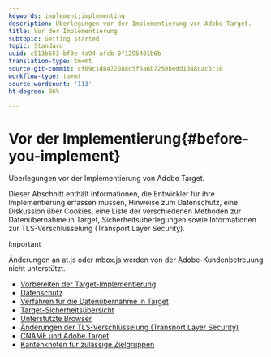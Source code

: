 ```yaml
---
keywords: implement;implementing
description: Überlegungen vor der Implementierung von Adobe Target.
title: Vor der Implementierung
subtopic: Getting Started
topic: Standard
uuid: c513b653-bf0e-4a94-afcb-0f1295401b6b
translation-type: tm+mt
source-git-commit: cf69c1d8472088d5f6a6b7250bedd1048cac5c10
workflow-type: tm+mt
source-wordcount: '113'
ht-degree: 96%

---
```



# Vor der Implementierung{#before-you-implement}

Überlegungen vor der Implementierung von Adobe Target.

Dieser Abschnitt enthält Informationen, die Entwickler für ihre Implementierung erfassen müssen, Hinweise zum Datenschutz, eine Diskussion über Cookies, eine Liste der verschiedenen Methoden zur Datenübernahme in Target, Sicherheitsüberlegungen sowie Informationen zur TLS-Verschlüsselung (Transport Layer Security).

>[!IMPORTANT]
>
>Änderungen an at.js oder mbox.js werden von der Adobe-Kundenbetreuung nicht unterstützt.

- [Vorbereiten der Target-Implementierung](prepare-to-implement-target.md)
- [Datenschutz](c-privacy/privacy.md)
- [Verfahren für die Datenübernahme in Target](c-methods-to-get-data-into-target/methods-to-get-data-into-target.md)
- [Target-Sicherheitsübersicht](target-security-overview.md)
- [Unterstützte Browser](supported-browsers.md)
- [Änderungen der TLS-Verschlüsselung (Transport Layer Security)](tls-transport-layer-security-encryption.md)
- [CNAME und Adobe Target](implement-cname-support-in-target.md)
- [Kantenknoten für zulässige Zielgruppen](/help/c-implementing-target/c-considerations-before-you-implement-target/white-list-edges.md)